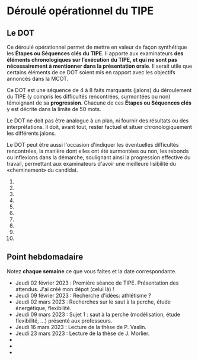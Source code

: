# Déroulé opérationnel du TIPE

## Le DOT

Ce déroulé opérationnel permet de mettre en valeur de façon synthétique les **Étapes ou Séquences clés du TIPE**. Il apporte aux examinateurs **des éléments chronologiques sur l’exécution du TIPE, et qui ne sont pas nécessairement à mentionner dans la présentation orale**. Il serait utile que certains éléments de ce DOT soient mis en rapport avec les objectifs annoncés dans la MCOT.

Ce DOT est une séquence de 4 à 8 faits marquants (jalons) du déroulement du TIPE (y compris les difficultés rencontrées, surmontées ou non) témoignant de sa **progression**. Chacune de ces **Étapes ou Séquences clés** y est décrite dans la limite de 50 mots.

Le DOT ne doit pas être analogue à un plan, ni fournir des résultats ou des interprétations. Il doit, avant tout, rester factuel et situer chronologiquement les différents jalons.

Le DOT peut être aussi l'occasion d'indiquer les éventuelles difficultés rencontrées, la manière dont elles ont été surmontées ou non, les rebonds ou inflexions dans la démarche, soulignant ainsi la progression effective du travail, permettant aux examinateurs d'avoir une meilleure lisibilité du «cheminement» du candidat.

1. 
2. 
3. 
4. 
5. 
6. 
7. 
8. 
9. 
10. 

## Point hebdomadaire

Notez **chaque semaine** ce que vous faites et la date correspondante.

- Jeudi 02 février 2023 : Première séance de TIPE. Présentation des attendus. J'ai créé mon dépot (celui là) !
- Jeudi 09 février 2023 : Recherche d'idées: athlétisme ?
- Jeudi 02 mars 2023    : Recherches sur le saut à la perche, étude énergétique, flexibilité.
- Jeudi 09 mars 2023    : Sujet 1 : saut à la perche (modélisation, étude flexibilité, ...) présenté aux professeurs.
- Jeudi 16 mars 2023    : Lecture de la thèse de P. Vaslin.
- Jeudi 23 mars 2023    : Lecture de la thèse de J. Morlier.
-
-
-

